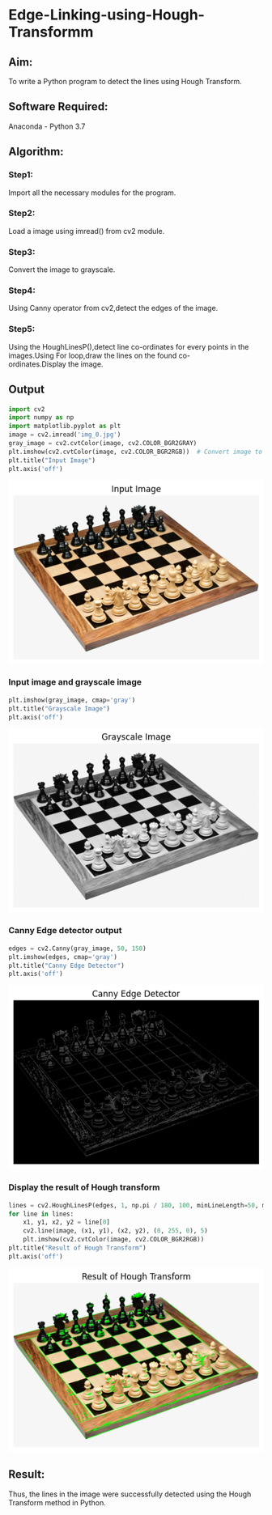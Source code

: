 # Edge-Linking-using-Hough-Transformm
## Aim:
To write a Python program to detect the lines using Hough Transform.

## Software Required:
Anaconda - Python 3.7

## Algorithm:
### Step1:

Import all the necessary modules for the program.
### Step2:

Load a image using imread() from cv2 module.
### Step3:

Convert the image to grayscale.
### Step4:

Using Canny operator from cv2,detect the edges of the image.
### Step5:

Using the HoughLinesP(),detect line co-ordinates for every points in the images.Using For loop,draw the lines on the found co-ordinates.Display the image.
## Output
```python
import cv2
import numpy as np
import matplotlib.pyplot as plt
image = cv2.imread('img_0.jpg')  
gray_image = cv2.cvtColor(image, cv2.COLOR_BGR2GRAY)
plt.imshow(cv2.cvtColor(image, cv2.COLOR_BGR2RGB))  # Convert image to RGB for displaying
plt.title("Input Image")
plt.axis('off')
```
![alt text](image.png)
### Input image and grayscale image
```python 
plt.imshow(gray_image, cmap='gray')
plt.title("Grayscale Image")
plt.axis('off')
```
![alt text](image-1.png)
### Canny Edge detector output
```python
edges = cv2.Canny(gray_image, 50, 150)
plt.imshow(edges, cmap='gray')
plt.title("Canny Edge Detector")
plt.axis('off')
```
![alt text](image-2.png)
### Display the result of Hough transform
```python
lines = cv2.HoughLinesP(edges, 1, np.pi / 180, 100, minLineLength=50, maxLineGap=10)
for line in lines:
    x1, y1, x2, y2 = line[0]  
    cv2.line(image, (x1, y1), (x2, y2), (0, 255, 0), 5) 
    plt.imshow(cv2.cvtColor(image, cv2.COLOR_BGR2RGB))  
plt.title("Result of Hough Transform")
plt.axis('off')
```
![alt text](image-3.png)

## Result:
Thus, the lines in the image were successfully detected using the Hough Transform method in Python.